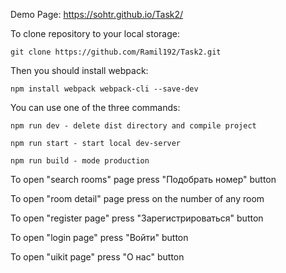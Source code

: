 Demo Page: https://sohtr.github.io/Task2/

To clone repository to your local storage: 

    git clone https://github.com/Ramil192/Task2.git

Then you should install webpack: 

    npm install webpack webpack-cli --save-dev

You can use one of the three commands:

    npm run dev - delete dist directory and compile project

    npm run start - start local dev-server

    npm run build - mode production

To open "search rooms" page press "Подобрать номер" button

To open "room detail" page press on the number of any room

To open "register page" press "Зарегистрироваться" button

To open "login page" press "Войти" button

To open "uikit page" press "О нас" button
